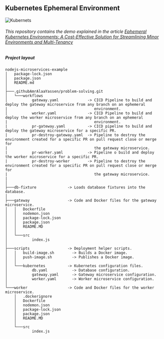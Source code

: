 ## Kubernetes Ephemeral Environment
![Kubernets](https://img.shields.io/badge/-Kubernetes-326CE5?style=for-the-badge&logo=Kubernetes&logoColor=white)
###### This repository contains the demo explained in the article [Ephemeral Kubernetes Environments: A Cost-Effective Solution for Streamlining Minor Environments and Multi-Tenancy](https://amralaayassen.medium.com/ephemeral-kubernetes-environments-a-cost-effective-solution-for-streamlining-minor-environments-d23a00c9f66f)



##### Project layout

```
nodejs-microservices-example
│   package-lock.json
│   package.json
│   README.md
│
├───.githubAmrAlaaYassen/problem-solving.git
│   └───workflows 
│           gateway.yaml             -> CICD Pipeline to build and deploy the gateway microservice from any branch on an ephemeral
|                                       environment.
│           worker.yaml              -> CICD Pipeline to build and deploy the worker microservice from any branch on an ephemeral
|                                       environment.
|           pr-gateway.yaml          -> CICD pipeline to build and deploy the gateway microservice for a specific PR.
|           pr-destroy-gateway.yaml  -> Pipeline to destroy the environment created for a specific PR on pull request close or merge for
|                                       the gateway microservice.
|           pr-worker.yaml           -> Pipeline o build and deploy the worker microservice for a specific PR.
|           pr-destroy-worker        -> Pipeline to destroy the environment created for a specific PR on pull request close or merge for
|                                       the gateway microservice.
|
│
├───db-fixture              -> Loads database fixtures into the database.
│
├───gateway                 -> Code and Docker files for the gateway microservice.
│   │   Dockerfile
│   │   nodemon.json
│   │   package-lock.json
│   │   package.json
│   │   README.MD
│   │
│   └───src
│           index.js
│
├───scripts                 -> Deployment helper scripts.
│   │   build-image.sh        -> Builds a Docker image.
│   │   push-image.sh         -> Publishes a Docker image.
│   │
│   └───kubernetes          -> Kubernetes configuration files.
│           db.yaml           -> Database configuration.
│           gateway.yaml      -> Gateway microservice configuration.
│           worker.yaml       -> Worker microservice configuration.
│
└───worker                  -> Code and Docker files for the worker microservice.
    │   .dockerignore
    │   Dockerfile
    │   nodemon.json
    │   package-lock.json
    │   package.json
    │   README.MD
    │
    └───src
            index.js
```

